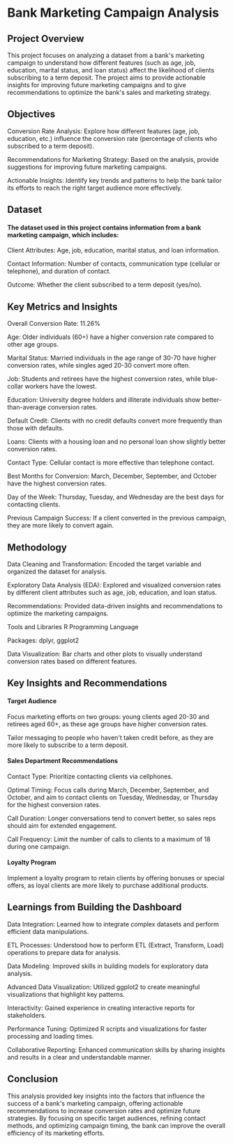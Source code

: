 # Bank Marketing Campaign Analysis
## Project Overview
This project focuses on analyzing a dataset from a bank's marketing campaign to understand how different features (such as age, job, education, marital status, and loan status) affect the likelihood of clients subscribing to a term deposit. The project aims to provide actionable insights for improving future marketing campaigns and to give recommendations to optimize the bank's sales and marketing strategy.

## Objectives
Conversion Rate Analysis: Explore how different features (age, job, education, etc.) influence the conversion rate (percentage of clients who subscribed to a term deposit).

Recommendations for Marketing Strategy: Based on the analysis, provide suggestions for improving future marketing campaigns.

Actionable Insights: Identify key trends and patterns to help the bank tailor its efforts to reach the right target audience more effectively.

## Dataset
#### The dataset used in this project contains information from a bank marketing campaign, which includes:

Client Attributes: Age, job, education, marital status, and loan information.

Contact Information: Number of contacts, communication type (cellular or telephone), and duration of contact.

Outcome: Whether the client subscribed to a term deposit (yes/no).

## Key Metrics and Insights
Overall Conversion Rate: 11.26%

Age: Older individuals (60+) have a higher conversion rate compared to other age groups.

Marital Status: Married individuals in the age range of 30-70 have higher conversion rates, while singles aged 20-30 convert more often.

Job: Students and retirees have the highest conversion rates, while blue-collar workers have the lowest.

Education: University degree holders and illiterate individuals show better-than-average conversion rates.

Default Credit: Clients with no credit defaults convert more frequently than those with defaults.

Loans: Clients with a housing loan and no personal loan show slightly better conversion rates.

Contact Type: Cellular contact is more effective than telephone contact.

Best Months for Conversion: March, December, September, and October have the highest conversion rates.

Day of the Week: Thursday, Tuesday, and Wednesday are the best days for contacting clients.

Previous Campaign Success: If a client converted in the previous campaign, they are more likely to convert again.

## Methodology
Data Cleaning and Transformation: Encoded the target variable and organized the dataset for analysis.

Exploratory Data Analysis (EDA): Explored and visualized conversion rates by different client attributes such as age, job, education, and loan status.

Recommendations: Provided data-driven insights and recommendations to optimize the marketing campaigns.

Tools and Libraries
R Programming Language

Packages: dplyr, ggplot2

Data Visualization: Bar charts and other plots to visually understand conversion rates based on different features.

## Key Insights and Recommendations
#### Target Audience

Focus marketing efforts on two groups: young clients aged 20-30 and retirees aged 60+, as these age groups have higher conversion rates.

Tailor messaging to people who haven't taken credit before, as they are more likely to subscribe to a term deposit.

#### Sales Department Recommendations

Contact Type: Prioritize contacting clients via cellphones.

Optimal Timing: Focus calls during March, December, September, and October, and aim to contact clients on Tuesday, Wednesday, or Thursday for the highest conversion rates.

Call Duration: Longer conversations tend to convert better, so sales reps should aim for extended engagement.

Call Frequency: Limit the number of calls to clients to a maximum of 18 during one campaign.
#### Loyalty Program

Implement a loyalty program to retain clients by offering bonuses or special offers, as loyal clients are more likely to purchase additional products.

## Learnings from Building the Dashboard
Data Integration: Learned how to integrate complex datasets and perform efficient data manipulations.

ETL Processes: Understood how to perform ETL (Extract, Transform, Load) operations to prepare data for analysis.

Data Modeling: Improved skills in building models for exploratory data analysis.

Advanced Data Visualization: Utilized ggplot2 to create meaningful visualizations that highlight key patterns.

Interactivity: Gained experience in creating interactive reports for stakeholders.

Performance Tuning: Optimized R scripts and visualizations for faster processing and loading times.

Collaborative Reporting: Enhanced communication skills by sharing insights and results in a clear and understandable manner.

## Conclusion
This analysis provided key insights into the factors that influence the success of a bank's marketing campaign, offering actionable recommendations to increase conversion rates and optimize future strategies. By focusing on specific target audiences, refining contact methods, and optimizing campaign timing, the bank can improve the overall efficiency of its marketing efforts.
